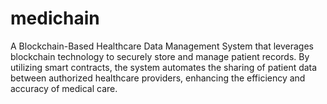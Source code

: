 # medichain
A Blockchain-Based Healthcare Data Management System that leverages blockchain technology to securely store and manage patient records. By utilizing smart contracts, the system automates the sharing of patient data between authorized healthcare providers, enhancing the efficiency and accuracy of medical care.
